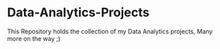 # Data-Analytics-Projects
This Repository holds the collection of my Data Analytics projects, Many more on the way ;)
